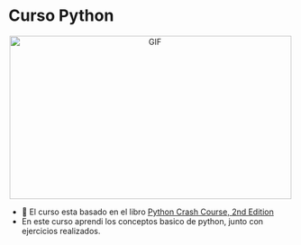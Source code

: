 # Curso Python

<p align="center">
<img height="290px" width="500px" alt="GIF" src="https://media.giphy.com/media/coxQHKASG60HrHtvkt/giphy.gif">
</p>

+ 🐍 El curso esta basado en el libro [Python Crash Course, 2nd Edition](https://nostarch.com/pythoncrashcourse2e)
+ En este curso aprendi los conceptos basico de python, junto con ejercicios realizados. 
